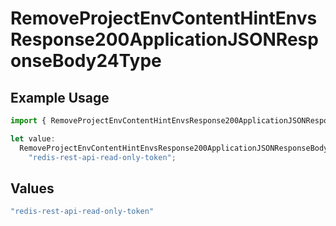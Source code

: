 # RemoveProjectEnvContentHintEnvsResponse200ApplicationJSONResponseBody24Type

## Example Usage

```typescript
import { RemoveProjectEnvContentHintEnvsResponse200ApplicationJSONResponseBody24Type } from "@simplesagar/vercel/models/removeprojectenvop.js";

let value:
  RemoveProjectEnvContentHintEnvsResponse200ApplicationJSONResponseBody24Type =
    "redis-rest-api-read-only-token";
```

## Values

```typescript
"redis-rest-api-read-only-token"
```